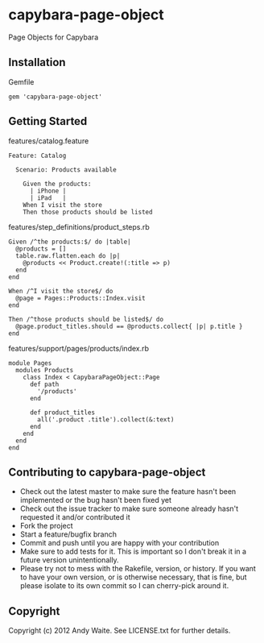# capybara-page-object #

Page Objects for Capybara

## Installation ##

Gemfile

    gem 'capybara-page-object'

## Getting Started ##

features/catalog.feature

    Feature: Catalog

      Scenario: Products available

        Given the products:
          | iPhone |
          | iPad   |
        When I visit the store
        Then those products should be listed

features/step_definitions/product_steps.rb

    Given /^the products:$/ do |table|
      @products = []
      table.raw.flatten.each do |p|
        @products << Product.create!(:title => p)
      end
    end

    When /^I visit the store$/ do
      @page = Pages::Products::Index.visit
    end

    Then /^those products should be listed$/ do
      @page.product_titles.should == @products.collect{ |p| p.title }
    end

features/support/pages/products/index.rb

    module Pages
      modules Products
        class Index < CapybaraPageObject::Page
          def path
            '/products'
          end

          def product_titles
            all('.product .title').collect(&:text)
          end
        end
      end
    end


## Contributing to capybara-page-object ##

* Check out the latest master to make sure the feature hasn't been implemented or the bug hasn't been fixed yet
* Check out the issue tracker to make sure someone already hasn't requested it and/or contributed it
* Fork the project
* Start a feature/bugfix branch
* Commit and push until you are happy with your contribution
* Make sure to add tests for it. This is important so I don't break it in a future version unintentionally.
* Please try not to mess with the Rakefile, version, or history. If you want to have your own version, or is otherwise necessary, that is fine, but please isolate to its own commit so I can cherry-pick around it.

## Copyright ##

Copyright (c) 2012 Andy Waite. See LICENSE.txt for
further details.
